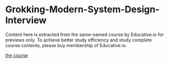 # Grokking-Modern-System-Design-Interview

Content here is extracted from the same-named course by Educative.io for previews only. To achieve better study efficiency and study complete course contents, please buy membership of Educative.io.

[the course](./system_design_course.jpg)
